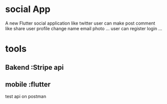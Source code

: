 # social App

A new Flutter social application like twitter 
user can make post comment like share 
user profile change name email photo ...
user can register login ...

# tools
## Bakend :Stripe api 
## mobile :flutter 
test api on postman 
